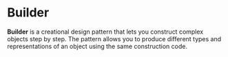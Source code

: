 # **Builder**

**Builder** is a creational design pattern that lets you construct complex objects step by step. The pattern allows you to produce different types and representations of an object using the same construction code.